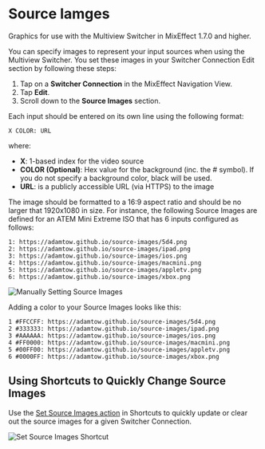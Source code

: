 # Source Iamges

Graphics for use with the Multiview Switcher in MixEffect 1.7.0 and higher.

You can specify images to represent your input sources when using the Multiview Switcher. You set these images in your Switcher Connection Edit section by following these steps:

1. Tap on a **Switcher Connection** in the MixEffect Navigation View.
2. Tap **Edit**.
3. Scroll down to the **Source Images** section.

Each input should be entered on its own line using the following format:

`X COLOR: URL`

where:

- **X**: 1-based index for the video source
- **COLOR (Optional)**: Hex value for the background (inc. the # symbol). If you do not specify a background color, black will be used.
- **URL**: is a publicly accessible URL (via HTTPS) to the image

The image should be formatted to a 16:9 aspect ratio and should be no larger that 1920x1080 in size.
For instance, the following Source Images are defined for an ATEM Mini Extreme ISO that has 6 inputs configured as follows:

```
1: https://adamtow.github.io/source-images/5d4.png
2: https://adamtow.github.io/source-images/ipad.png
3: https://adamtow.github.io/source-images/ios.png
4: https://adamtow.github.io/source-images/macmini.png
5: https://adamtow.github.io/source-images/appletv.png
6: https://adamtow.github.io/source-images/xbox.png
```

![Manually Setting Source Images](https://1539191236-files.gitbook.io/~/files/v0/b/gitbook-x-prod.appspot.com/o/spaces%2F-MaiI5oKYEXGU01L5yjC%2Fuploads%2FdS1GOaSf499gRq0oWqr9%2Fsource-images-edit.png?alt=media&token=4c65efc4-4f09-4e2e-bafa-12b567bedec0)

Adding a color to your Source Images looks like this:

```
1 #FFCCFF: https://adamtow.github.io/source-images/5d4.png
2 #333333: https://adamtow.github.io/source-images/ipad.png
3 #AAAAAA: https://adamtow.github.io/source-images/ios.png
4 #FF0000: https://adamtow.github.io/source-images/macmini.png
5 #00FF00: https://adamtow.github.io/source-images/appletv.png
6 #0000FF: https://adamtow.github.io/source-images/xbox.png
```

## Using Shortcuts to Quickly Change Source Images

Use the [Set Source Images action](https://docs.mixeffect.app/automate/shortcuts/actions/set-source-images) in Shortcuts to quickly update or clear out the source images for a given Switcher Connection. 

![Set Source Images Shortcut](https://1539191236-files.gitbook.io/~/files/v0/b/gitbook-x-prod.appspot.com/o/spaces%2F-MaiI5oKYEXGU01L5yjC%2Fuploads%2Fvjh7Dwtmr9pVqXFAGkHd%2Fset-source-images.gif?alt=media&token=f0647aad-0c72-4abe-b6cd-d9d4ba0a5f56)

